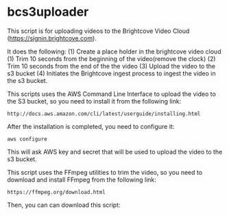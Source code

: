 # bcs3uploader

This script is for uploading videos to the Brightcove Video Cloud (https://signin.brightcove.com).

It does the following:
   (1) Create a place holder in the brightcove video cloud
   (1) Trim 10 seconds from the beginning of the video(remove the clock)
   (2) Trim 10 seconds from the end of the the video
   (3) Upload the video to the s3 bucket
   (4) Initiates the Brightcove ingest process to ingest the video in the s3 bucket.
   
This scripts uses the AWS Command Line Interface to upload the video to the S3 bucket, so you need to install it from the following link:

    http://docs.aws.amazon.com/cli/latest/userguide/installing.html

After the installation is completed, you need to configure it:

    aws configure

This will ask AWS key and secret that will be used to upload the video to the s3 bucket.

This script uses the FFmpeg utilities to trim the video, so you need to download and install FFmpeg from the following link:

    https://ffmpeg.org/download.html

Then, you can can download this script:


